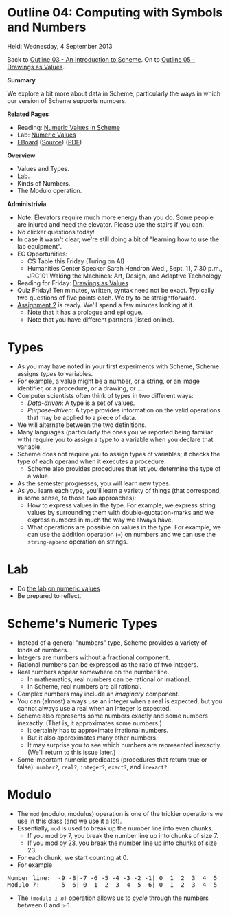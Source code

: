 Outline 04: Computing with Symbols and Numbers
==============================================

Held: Wednesday, 4 September 2013

Back to [Outline 03 - An Introduction to Scheme](outline.03.html).
On to [Outline 05 - Drawings as Values](outline.05.html).

**Summary**

We explore a bit more about data in Scheme, particularly the ways
in which our version of Scheme supports numbers.

**Related Pages**

* Reading: [Numeric Values in Scheme](../readings/numbers-reading.html)
* Lab: [Numeric Values](../labs/numeric-values-lab.html)
* [EBoard](../eboards/04.html) 
  ([Source](../eboards/04.md))
  ([PDF](../eboards/04.pdf))

**Overview**

* Values and Types.
* Lab.
* Kinds of Numbers.
* The Modulo operation.

**Administrivia**

* Note: Elevators require much more energy than you do.  Some people are
  injured and need the elevator.  Please use the stairs if you can.
* No clicker questions today!
* In case it wasn't clear, we're still doing a bit of "learning how to use 
  the lab equipment".
* EC Opportunities:
    * CS Table this Friday (Turing on AI)
    * Humanities Center Speaker Sarah Hendron
      Wed., Sept. 11, 7:30 p.m., JRC101
      Waking the Machines: Art, Design, and Adaptive Technology
* Reading for Friday: [Drawings as Values](../readings/drawings-reading.html)
* Quiz Friday!  Ten minutes, written, syntax need not be exact.  Typically
  two questions of five points each.  We try to be straightforward.
* [Assignment 2](../assignments/assignment.02.html) is ready.  We'll
  spend a few minutes looking at it.  
    * Note that it has a prologue and epilogue.   
    * Note that you have different partners (listed online).

Types
=====

* As you may have noted in your first experiments with Scheme, Scheme
  assigns *types* to variables.
* For example, a value might be a number, or a string, or an image 
  identifier, or a procedure, or a drawing, or ....
* Computer scientists often think of types in two different ways:
    * *Data-driven*: A type is a set of values.
    * *Purpose-driven*: A type provides information on the valid
      operations that may be applied to a piece of data.
* We will alternate between the two definitions.
* Many languages (particularly the ones you've reported being familiar
  with) require you to assign a type to a variable when you declare
  that variable.
* Scheme does not require you to assign types ot variables; it checks
  the type of each operand when it executes a procedure.
    * Scheme also provides procedures that let you determine the type
    of a value.
* As the semester progresses, you will learn new types.
* As you learn each type, you'll learn a variety of things (that 
  correspond, in some sense, to those two approaches):
    * How to express values in the type.  For example, we express string
      values by surrounding them with double-quotation-marks and we express
      numbers in much the way we always have.
    * What operations are possible on values in the type.  For example, we
      can use the addition operation (<code>+</code>) on numbers and we
      can use the <code>string-append</code> operation on strings.

Lab
===

* Do [the lab on numeric values](../Labs/numeric-values-lab.html)
* Be prepared to reflect.

Scheme's Numeric Types
======================

* Instead of a general "numbers" type, Scheme provides a variety
  of kinds of numbers.
* Integers are numbers without a fractional component.
* Rational numbers can be expressed as the ratio of two integers.
* Real numbers appear somewhere on the number line.
    * In mathematics, real numbers can be rational or irrational.
    * In Scheme, real numbers are all rational.
* Complex numbers may include an *imaginary* component.
* You can (almost) always use an integer when a real is expected, but
  you cannot always use a real when an integer is expected.
* Scheme also represents some numbers exactly and some numbers
  inexactly.  (That is, it approximates some numbers.)
    * It certainly has to approximate irrational numbers.
    * But it also approximates many other numbers.
    * It may surprise you to see which numbers are represented inexactly.
    (We'll return to this issue later.)
* Some important numeric predicates (procedures that return true or
  false):
  <code>number?</code>,
  <code>real?</code>,
  <code>integer?</code>,
  <code>exact?</code>, and
  <code>inexact?</code>.

Modulo
======

* The <code>mod</code> (modulo, modulus) operation is one of the trickier 
  operations we use in this class (and we use it a lot).
* Essentially, <code>mod</code> is used to break up the number line into
  even chunks.
    * If you mod by 7, you break the number line up into chunks of size 7.
    * If you mod by 23, you break the number line up into chunks of size 23.
* For each chunk, we start counting at 0.
* For example
<pre>
Number line:  -9 -8|-7 -6 -5 -4 -3 -2 -1| 0  1  2  3  4  5  6| 7  8  9 10 11 
Modulo 7:      5  6| 0  1  2  3  4  5  6| 0  1  2  3  4  5  6| 0  1  2  3  4 
</pre>
* The <code>(modulo *i* *n*)</code> operation allows us to 
  *cycle* through the numbers between 0 and <code>*n*</code>-1.


